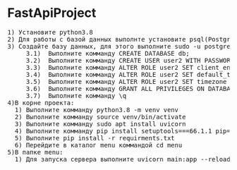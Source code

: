 # FastApiProject
<pre>
1) Установите python3.8
2) Для работы с базой данных выполнте установите psql(Postgres)
3) Создайте базу данных, для этого выполните sudo -u postgres psql
     3.1)  Выполните комманду CREATE DATABASE db; 
     3.2)  Выполните комманду CREATE USER user2 WITH PASSWORD 'password;' 
     3.3)  Выполните комманду ALTER ROLE user2 SET client_encoding TO 'utf8'; 
     3.4)  Выполните комманду ALTER ROLE user2 SET default_transaction_isolation TO 'read committed';
     3.5)  Выполните комманду ALTER ROLE user2 SET timezone TO 'UTC';
     3.6)  Выполните комманду GRANT ALL PRIVILEGES ON DATABASE db TO user2;
     3.7)  Выполните комманду \q 
4)В корне проекта:
  1) Выполните комманду python3.8 -m venv venv
  2) Выполните комманду source venv/bin/activate
  3) Выполните комманду sudo apt install uvicorn
  4) Выполните комманду pip install setuptools===66.1.1 pip===22.3.1
  5) Выполните pip install -r requirments.txt
  6) Перейдите в каталог menu коммандой cd menu
5)В папке menu:
  1) Для запуска сервера выполните uvicorn main:app --reload

</pre>
